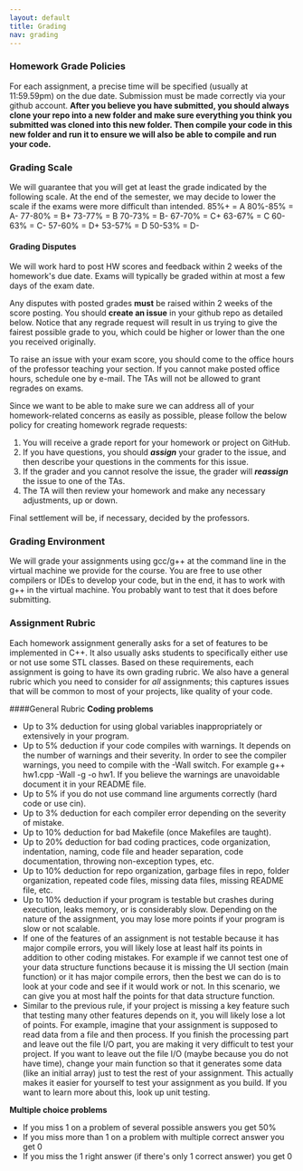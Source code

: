 ```yaml
---
layout: default
title: Grading
nav: grading
---
```




### Homework Grade Policies
For each assignment, a precise time will be specified (usually at 11:59.59pm) on the due date. Submission must be made correctly via your github account. **After you believe you have submitted, you should always clone your repo into a new folder and make sure everything you think you submitted was cloned into this new folder.  Then compile your code in this new folder and run it to ensure we will also be able to compile and run your code.** 

### Grading Scale
We will guarantee that you will get at least the grade indicated by the following scale.  At the end of the semester, we may decide to lower the scale if the exams were more difficult than intended.
85%+ = A
80%-85% = A-
77-80% = B+
73-77% = B
70-73% = B-
67-70% = C+
63-67% = C
60-63% = C-
57-60% = D+
53-57% = D
50-53% = D-

#### Grading Disputes
We will work hard to post HW scores and feedback within 2 weeks of the homework's due date. Exams will typically be graded within at most a few days of the exam date.

Any disputes with posted grades <strong>must</strong> be raised within 2 weeks of the score posting. You should **create an issue** in your github repo as detailed below. Notice that any regrade request will result in us trying to give the fairest possible grade to you, which could be higher or lower than the one you received originally.

To raise an issue with your exam score, you should come to the office hours of the professor teaching your section. If you cannot make posted office hours, schedule one by e-mail. The TAs will not be allowed to grant regrades on exams.

Since we want to be able to make sure we can address all of your homework-related concerns as easily as possible, please follow the below policy for creating homework regrade requests:
<ol>
	<li>You will receive a grade report for your homework or project on GitHub.</li>
	<li>If you have questions, you should <strong><em>assign</em></strong> your grader to the issue, and then describe your questions in the comments for this issue.</li>
	<li>If the grader and you cannot resolve the issue, the grader will <strong><em>reassign</em></strong> the issue to one of the TAs.</li>
	<li>The TA will then review your homework and make any necessary adjustments, up or down.</li>
</ol>

Final settlement will be, if necessary, decided by the professors.

### Grading Environment
We will grade your assignments using gcc/g++ at the command line in the virtual machine we provide for the course. You are free to use other compilers or IDEs to develop your code, but in the end, it has to work with g++ in the virtual machine. You probably want to test that it does before submitting.

### Assignment Rubric
Each homework assignment generally asks for a set of features to be
implemented in C++. It also usually asks students to specifically
either use or not use some STL classes. Based on these requirements,
each assignment is going to have its own grading rubric. We also have
a general rubric which you need to consider for *all* assignments;
this captures issues that will be common to most of your projects,
like quality of your code. 

####General Rubric
**Coding problems**

- Up to 3% deduction for using global variables inappropriately or extensively in your program.
- Up to 5% deduction if your code compiles with warnings. It depends on the number of warnings and their severity. In order to see the compiler warnings, you need to compile with the -Wall switch. For example g++ hw1.cpp -Wall -g -o hw1. If you believe the warnings are unavoidable document it in your README file.
- Up to 5% if you do not use command line arguments correctly (hard code or use cin).
- Up to 3% deduction for each compiler error depending on the severity of mistake.
- Up to 10% deduction for bad Makefile (once Makefiles are taught).
- Up to 20% deduction for bad coding practices, code organization, indentation, naming, code file and header separation, code documentation, throwing non-exception types, etc.
- Up to 10% deduction for repo organization, garbage files in repo, folder organization, repeated code files, missing data files, missing README file, etc.
- Up to 10% deduction if your program is testable but crashes during execution, leaks memory, or is considerably slow. Depending on the nature of the assignment, you may lose more points if your program is slow or not scalable.
- If one of the features of an assignment is not testable because it has major compile errors, you will likely lose at least half its points in addition to other coding mistakes. For example if we cannot test one of your data structure functions because it is missing the UI section (main function) or it has major compile errors, then the best we can do is to look at your code and see if it would work or not. In this scenario, we can give you at most half the points for that data structure function.
- Similar to the previous rule, if your project is missing a key feature such that testing many other features depends on it, you will likely lose a lot of points. For example, imagine that your assignment is supposed to read data from a file and then process. If you finish the processing part and leave out the file I/O part, you are making it very difficult to test your project. If you want to leave out the file I/O (maybe because you do not have time), change your main function so that it generates some data (like an initial array) just to test the rest of your assignment. This actually makes it easier for yourself to test your assignment as you build. If you want to learn more about this, look up unit testing.

**Multiple choice problems**

 + If you miss 1 on a problem of several possible answers you get 50%
 + If you miss more than 1 on a problem with multiple correct answer you get 0
 + If you miss the 1 right answer (if there's only 1 correct answer) you get 0

